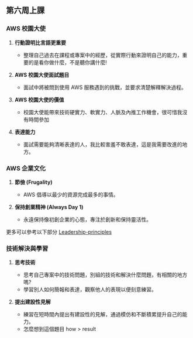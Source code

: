 ## 第六周上課

### AWS 校園大使

1. **行動證明比言語更重要**
   - 整理自己過去在課程或專案中的經歷，從實際行動來證明自己的能力，重要的是看你做什麼，不是聽你講什麼!
   
2. **AWS 校園大使面試題目**
   - 面試中將被問到使用 AWS 服務遇到的挑戰，並要求清楚解釋解決過程。  
   
3. **AWS 校園大使的價值**
   - 校園大使能帶來技術硬實力、軟實力、人脈及內推工作機會，很可惜我沒有時間參加

4. **表達能力**
   - 面試需要能夠清晰表達的人，我比較害羞不敢表達，這是我需要改進的地方。

### AWS 企業文化

1. **節儉 (Frugality)**
   - AWS 倡導以最少的資源完成最多的事情。
   
2. **保持創業精神 (Always Day 1)**
   - 永遠保持像初創企業的心態，專注於創新和保持靈活性。



更多可以參考以下部分
[Leadership-principles](https://www.amazon.jobs/content/en/our-workplace/leadership-principles)

### 技術解決與學習

1. **思考技術**
   - 思考自己專案中的技術問題，別組的技術和解決什麼問題，有相關的地方嗎?
   - 學習別人如何簡報和表達，觀察他人的表現以便刻意練習。

2. **提出建設性見解**
   - 練習在短時間內提出有建設性的見解，通過模仿和不斷積累提升自己的能力。
   - 怎麼想到這個題目 how > result 






